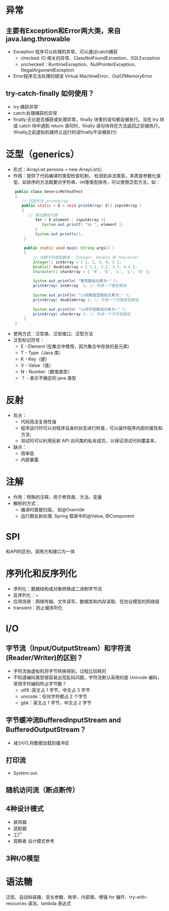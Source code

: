 # 异常
## 主要有Exception和Error两大类，来自java.lang.throwable
- Exception 程序可以处理的异常，可以通过catch捕获
  - checked: IO 相关的异常、ClassNotFoundException、SQLException
  - unchecked：RuntimeException、NullPointerException、IllegalArgumentException
- Error程序无法处理的错误 Virtual MachineError、OutOfMemoryError
## try-catch-finally 如何使用？
- try:捕获异常
- catch:处理捕获的异常
- finally:无论是否捕获或处理异常，finally 块里的语句都会被执行。当在 try 块或 catch 块中遇到 return 语句时，finally 语句块将在方法返回之前被执行。(finally之前虚拟机被终止运行的话finally不会被执行)
# 泛型（generics）
- 形式：ArrayList<Person> persons = new ArrayList<Person>();
- 作用：提供了代码编译时类型检查机制， 检测到非法类型，本质是参数化类型，如排序的方法既要对字符串、int等类型排序，可以使用泛型方法，如：
```java
    public class GenericMethodTest
    {
       // 泛型方法 printArray                         
       public static < E > void printArray( E[] inputArray )
       {
          // 输出数组元素            
             for ( E element : inputArray ){        
                System.out.printf( "%s ", element );
             }
             System.out.println();
        }
     
        public static void main( String args[] )
        {
            // 创建不同类型数组： Integer, Double 和 Character
            Integer[] intArray = { 1, 2, 3, 4, 5 };
            Double[] doubleArray = { 1.1, 2.2, 3.3, 4.4 };
            Character[] charArray = { 'H', 'E', 'L', 'L', 'O' };
     
            System.out.println( "整型数组元素为:" );
            printArray( intArray  ); // 传递一个整型数组
     
            System.out.println( "\n双精度型数组元素为:" );
            printArray( doubleArray ); // 传递一个双精度型数组
     
            System.out.println( "\n字符型数组元素为:" );
            printArray( charArray ); // 传递一个字符型数组
        } 
    }
```
- 使用方式：泛型类、泛型接口、泛型方法
- 泛型标记符号：
  - E - Element (在集合中使用，因为集合中存放的是元素)
  - T - Type（Java 类）
  - K - Key（键）
  - V - Value（值）
  - N - Number（数值类型）
  - ？ - 表示不确定的 java 类型
# 反射
- 优点：
  - 代码简洁复用性强 
  - 程序运行时可以对程序自身的状态进行检查，可以操作程序内部的属性和方法;
  - 测试时可以利用反射 API 访问类的私有成员，以保证测试代码覆盖率。
- 缺点：
  - 效率低
  - 内部暴露

# 注解
- 作用：特殊的注释，用于修饰类、方法、变量
- 解析的方式：
  - 编译时直接扫描， 如@Override
  - 运行期反射处理, Spring 框架中的@Value, @Component
# SPI
和API的区别，调用方和接口为一体
# 序列化和反序列化
- 序列化：数据结构或对象转换成二进制字节流
- 反序列化：~
- 应用场景：网络传输、文件读写、数据库和内存读取、在协议模型的网络层
- transient：防止被序列化
  
# I/O
## 字节流（Input/OutputStream）和字符流(Reader/Writer)的区别？
- 字符流由虚拟机将字节转换得到，过程比较耗时
- 不知道编码类型很容易出现乱码问题，字符流默认采用的是 Unicode 编码，常用字符编码所占字节数？
  - utf8 :英文占 1 字节，中文占 3 字节
  - unicode：任何字符都占 2 个字节
  - gbk：英文占 1 字节，中文占 2 字节
## 字节缓冲流BufferedInputStream and BufferedOutputStream？
- 减少I/O,将数据加载到缓冲区
## 打印流
- System.out.
## 随机访问流（断点断传）
## 4种设计模式
- 装饰器
- 适配器
- 工厂
- 观察者
设计模式参考
## 3种I/O模型

# 语法糖
泛型、自动拆装箱、变长参数、枚举、内部类、增强 for 循环、try-with-resources 语法、lambda 表达式
